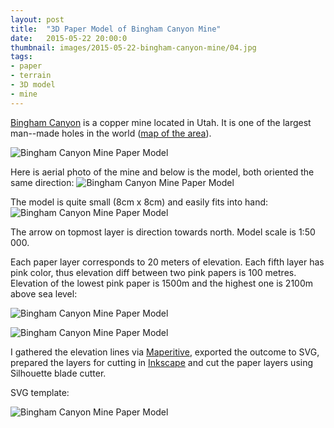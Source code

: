 ```yaml
---
layout: post
title:  "3D Paper Model of Bingham Canyon Mine"
date:   2015-05-22 20:00:0
thumbnail: images/2015-05-22-bingham-canyon-mine/04.jpg
tags:
- paper 
- terrain
- 3D model
- mine
---
```


[Bingham Canyon](http://en.wikipedia.org/wiki/Bingham_Canyon_Mine) is a copper mine located in Utah. It is one of the largest man--made holes in the world ([map of the area](https://www.openstreetmap.org/#map=13/40.5336/-112.1625&layers=C)).

![Bingham Canyon Mine Paper Model]({{site.baseurl}}/images/2015-05-22-bingham-canyon-mine/04.jpg "Bingham Canyon Mine Paper Model")

Here is aerial photo of the mine and below is the model, both oriented the same direction:
![Bingham Canyon Mine Paper Model]({{site.baseurl}}/images/2015-05-22-bingham-canyon-mine/09.jpg "Bingham Canyon Mine Paper Model")

The model is quite small (8cm x 8cm) and easily fits into hand:
![Bingham Canyon Mine Paper Model]({{site.baseurl}}/images/2015-05-22-bingham-canyon-mine/08.jpg "Bingham Canyon Mine Paper Model")

The arrow on topmost layer is direction towards north.
Model scale is 1:50 000.

Each paper layer corresponds to 20 meters of elevation. Each fifth layer has pink color, thus elevation diff between two pink papers is 100 metres. Elevation of the lowest pink paper is 1500m and the highest one is 2100m above sea level:

![Bingham Canyon Mine Paper Model]({{site.baseurl}}/images/2015-05-22-bingham-canyon-mine/10.png "Bingham Canyon Mine Paper Model")

![Bingham Canyon Mine Paper Model]({{site.baseurl}}/images/2015-05-22-bingham-canyon-mine/03.jpg "Bingham Canyon Mine Paper Model")

I gathered the elevation lines via [Maperitive](http://maperitive.net/), exported the outcome to SVG, prepared the layers for cutting in [Inkscape](https://inkscape.org/en/) and cut the paper layers using Silhouette blade cutter.

SVG template:

![Bingham Canyon Mine Paper Model]({{site.baseurl}}/images/2015-05-22-bingham-canyon-mine/bingham.svg "Bingham Canyon Mine Paper Model")
